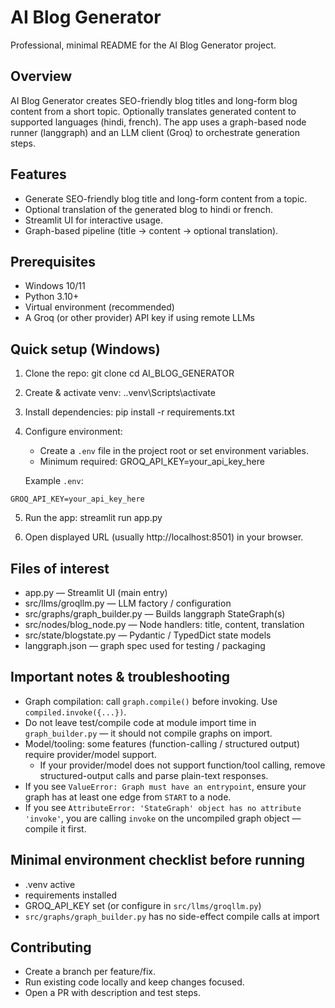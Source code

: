 # AI Blog Generator

Professional, minimal README for the AI Blog Generator project.

## Overview
AI Blog Generator creates SEO-friendly blog titles and long-form blog content from a short topic. Optionally translates generated content to supported languages (hindi, french). The app uses a graph-based node runner (langgraph) and an LLM client (Groq) to orchestrate generation steps.

## Features
- Generate SEO-friendly blog title and long-form content from a topic.
- Optional translation of the generated blog to hindi or french.
- Streamlit UI for interactive usage.
- Graph-based pipeline (title → content → optional translation).

## Prerequisites
- Windows 10/11
- Python 3.10+
- Virtual environment (recommended)
- A Groq (or other provider) API key if using remote LLMs

## Quick setup (Windows)
1. Clone the repo:
   git clone <repo-url>
   cd AI_BLOG_GENERATOR

2. Create & activate venv:
   .\.venv\Scripts\activate

3. Install dependencies:
   pip install -r requirements.txt

4. Configure environment:
   - Create a `.env` file in the project root or set environment variables.
   - Minimum required:
     GROQ_API_KEY=your_api_key_here

   Example `.env`:

```
GROQ_API_KEY=your_api_key_here
```

5. Run the app:
   streamlit run app.py

6. Open displayed URL (usually http://localhost:8501) in your browser.

## Files of interest
- app.py — Streamlit UI (main entry)
- src/llms/groqllm.py — LLM factory / configuration
- src/graphs/graph_builder.py — Builds langgraph StateGraph(s)
- src/nodes/blog_node.py — Node handlers: title, content, translation
- src/state/blogstate.py — Pydantic / TypedDict state models
- langgraph.json — graph spec used for testing / packaging

## Important notes & troubleshooting
- Graph compilation: call `graph.compile()` before invoking. Use `compiled.invoke({...})`.
- Do not leave test/compile code at module import time in `graph_builder.py` — it should not compile graphs on import.
- Model/tooling: some features (function-calling / structured output) require provider/model support.
  - If your provider/model does not support function/tool calling, remove structured-output calls and parse plain-text responses.
- If you see `ValueError: Graph must have an entrypoint`, ensure your graph has at least one edge from `START` to a node.
- If you see `AttributeError: 'StateGraph' object has no attribute 'invoke'`, you are calling `invoke` on the uncompiled graph object — compile it first.

## Minimal environment checklist before running
- .venv active
- requirements installed
- GROQ_API_KEY set (or configure in `src/llms/groqllm.py`)
- `src/graphs/graph_builder.py` has no side-effect compile calls at import

## Contributing
- Create a branch per feature/fix.
- Run existing code locally and keep changes focused.
- Open a PR with description and test steps.

